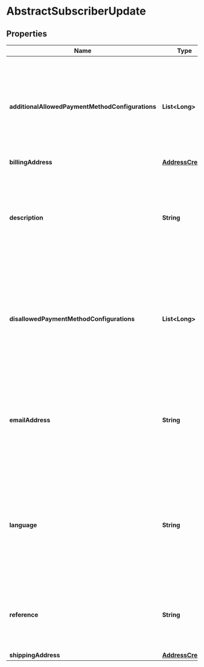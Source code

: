 
# AbstractSubscriberUpdate

## Properties
Name | Type | Description | Notes
------------ | ------------- | ------------- | -------------
**additionalAllowedPaymentMethodConfigurations** | **List&lt;Long&gt;** | Those payment methods which are allowed additionally will be available even when the product does not allow those methods. |  [optional]
**billingAddress** | [**AddressCreate**](AddressCreate.md) |  |  [optional]
**description** | **String** | The subscriber description can be used to add a description to the subscriber. This is used in the back office to identify the subscriber. |  [optional]
**disallowedPaymentMethodConfigurations** | **List&lt;Long&gt;** | Those payment methods which are disallowed will not be available to the subscriber even if the product allows those methods. |  [optional]
**emailAddress** | **String** | The email address is used to communicate with the subscriber. There can be only one subscriber per space with the same email address. |  [optional]
**language** | **String** | The subscriber language determines the language which is used to communicate with the subscriber in emails and documents (e.g. invoices). |  [optional]
**reference** | **String** | The subscriber reference identifies the subscriber in administrative interfaces (e.g. customer id). |  [optional]
**shippingAddress** | [**AddressCreate**](AddressCreate.md) |  |  [optional]



